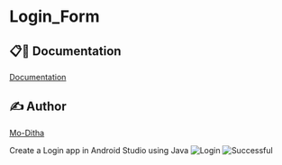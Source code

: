 # Login_Form



## 📋🎇 Documentation

[Documentation](https://github.com/Mo-Ditha/Map)

## ✍ Author

[Mo-Ditha](https://github.com/Mo-Ditha)



Create a  Login app in Android Studio using Java
![Login](https://github.com/Mo-Ditha/Login_Form/assets/108186528/b3e2848d-0f60-4593-aaf3-41ae6b02d3a8)
![Successful](https://github.com/Mo-Ditha/Login_Form/assets/108186528/68f2c134-13ad-4cbe-9d19-643d4edd3bf2)
